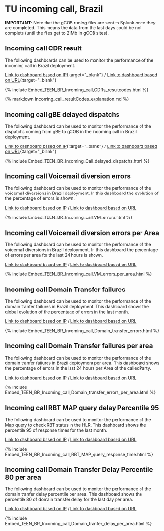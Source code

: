 # TU incoming call, Brazil

**IMPORTANT**: Note that the gCOB runlog files are sent to Splunk once they are completed. This means the data from the last days could be not complete (until the files get to 21Mb in gCOB sites).

## Incoming call CDR result

The following dashboards can be used to monitor the performance of the incoming call in Brazil deployment.

[Link to dashboard based on IP](https://10.253.1.11/en-US/app/tugo/report?sid=1465921356.64584.mia-spl-sch02&s=%2FservicesNS%2Fnobody%2Ftugo%2Fsaved%2Fsearches%2FTEEN_BR_Incoming_call_CDRs_resultcodes){:target="_blank"} / [Link to dashboard based on URL](https://mia-splunk.tefcomms.com/en-US/app/tugo/report?sid=1465921356.64584.mia-spl-sch02&s=%2FservicesNS%2Fnobody%2Ftugo%2Fsaved%2Fsearches%2FTEEN_BR_Incoming_call_CDRs_resultcodes){:target="_blank"}

{% include Embed_TEEN_BR_Incoming_call_CDRs_resultcodes.html %}

{% markdown Incoming_call_resultCodes_explanation.md %}

## Incoming call gBE delayed dispatchs

The following dashboard can be used to monitor the performance of the dispatchs coming from gBE to gCOB in the incoming call in Brazil deployment.

[Link to dashboard based on IP](https://10.253.1.11/en-US/app/tugo/report?sid=1465923552.66204.mia-spl-sch02&s=%2FservicesNS%2Fnobody%2Ftugo%2Fsaved%2Fsearches%2FTEEN_BR_Incoming_Call_delayed_dispatchs){:target="_blank"} / [Link to dashboard based on URL](https://mia-splunk.tefcomms.com/en-US/app/tugo/report?sid=1465923552.66204.mia-spl-sch02&s=%2FservicesNS%2Fnobody%2Ftugo%2Fsaved%2Fsearches%2FTEEN_BR_Incoming_Call_delayed_dispatchs){:target="_blank"}

{% include Embed_TEEN_BR_Incoming_Call_delayed_dispatchs.html %}

## Incoming call Voicemail diversion errors

The following dashboard can be used to monitor the performance of the voicemail diversions in Brazil deployment. In this dashboard the evolution of the percentage of errors is shown.

[Link to dashboard based on IP](https://10.253.1.11/en-US/app/tugo/report?sid=1466000536.105914.mia-spl-sch01&s=%2FservicesNS%2Fnobody%2Ftugo%2Fsaved%2Fsearches%2FTEEN_BR_Incoming_call_VM_errors) / [Link to dashboard based on URL](https://mia-splunk.tefcomms.com/en-US/app/tugo/report?sid=1466000536.105914.mia-spl-sch01&s=%2FservicesNS%2Fnobody%2Ftugo%2Fsaved%2Fsearches%2FTEEN_BR_Incoming_call_VM_errors)

{% include Embed_TEEN_BR_Incoming_call_VM_errors.html %}

## Incoming call Voicemail diversion errors per Area

The following dashboard can be used to monitor the performance of the voicemail diversions in Brazil deployment. In this dashboard the  percentage of errors per area for the last 24 hours is shown.

[Link to dashboard based on IP](https://10.253.1.11/en-US/app/tugo/report?sid=1466002080.107849.mia-spl-sch01&s=%2FservicesNS%2Fnobody%2Ftugo%2Fsaved%2Fsearches%2FTEEN_BR_Incoming_call_VM_errors_per_area) / [Link to dashboard based on URL](https://mia-splunk.tefcomms.com/en-US/app/tugo/report?sid=1466002080.107849.mia-spl-sch01&s=%2FservicesNS%2Fnobody%2Ftugo%2Fsaved%2Fsearches%2FTEEN_BR_Incoming_call_VM_errors_per_area)

{% include Embed_TEEN_BR_Incoming_call_VM_errors_per_area.html %}

## Incoming call Domain Transfer failures

The following dashboard can be used to monitor the performance of the domain tranfer failures in Brazil deployment. This dashboard shows the global evolution of the percentage of errors in the last month.

[Link to dashboard based on IP](https://10.253.1.11/en-US/app/tugo/report?sid=1466004194.110585.mia-spl-sch01&s=%2FservicesNS%2Fnobody%2Ftugo%2Fsaved%2Fsearches%2FTEEN_BR_Incoming_call_Domain_transfer_errors) / [Link to dashboard based on URL](https://mia-splunk.tefcomms.com/en-US/app/tugo/report?sid=1466004194.110585.mia-spl-sch01&s=%2FservicesNS%2Fnobody%2Ftugo%2Fsaved%2Fsearches%2FTEEN_BR_Incoming_call_Domain_transfer_errors)

{% include Embed_TEEN_BR_Incoming_call_Domain_transfer_errors.html %}

## Incoming call Domain Transfer failures per area

The following dashboard can be used to monitor the performance of the domain tranfer failures in Brazil deployment per area. This dashboard shows the percentage of errors in the last 24 hours per Area of the calledParty.

[Link to dashboard based on IP](https://10.253.1.11/en-US/app/tugo/report?sid=1466007331.114326.mia-spl-sch01&s=%2FservicesNS%2Fnobody%2Ftugo%2Fsaved%2Fsearches%2FTEEN_BR_Incoming_call_Domain_transfer_errors_per_area) / [Link to dashboard based on URL](https://mia-splunk.tefcomms.com/en-US/app/tugo/report?sid=1466007331.114326.mia-spl-sch01&s=%2FservicesNS%2Fnobody%2Ftugo%2Fsaved%2Fsearches%2FTEEN_BR_Incoming_call_Domain_transfer_errors_per_area)

{% include Embed_TEEN_BR_Incoming_call_Domain_transfer_errors_per_area.html %}


## Incoming call RBT MAP query delay Percentile 95

The following dashboard can be used to monitor the performance of the Map query to check RBT status in the HLR. This dashboard shows the percentile 95 of response times for the last month.

[Link to dashboard based on IP](https://10.253.1.11/en-US/app/tugo/report?sid=1466007996.115045.mia-spl-sch01&s=%2FservicesNS%2Fnobody%2Ftugo%2Fsaved%2Fsearches%2FTEEN_BR_Incoming_call_RBT_MAP_query_response_time) / [Link to dashboard based on URL](https://mia-splunk.tefcomms.com/en-US/app/tugo/report?sid=1466007996.115045.mia-spl-sch01&s=%2FservicesNS%2Fnobody%2Ftugo%2Fsaved%2Fsearches%2FTEEN_BR_Incoming_call_RBT_MAP_query_response_time)

{% include Embed_TEEN_BR_Incoming_call_RBT_MAP_query_response_time.html %}

## Incoming call Domain Transfer Delay Percentile 80 per area

The following dashboard can be used to monitor the performance of the domain tranfer delay percentile per area. This dashboard shows the percentile 80 of domain transfer delay for the last day per area.

[Link to dashboard based on IP](https://10.253.1.11/en-US/app/tugo/report?sid=1466008997.116065.mia-spl-sch01&s=%2FservicesNS%2Fnobody%2Ftugo%2Fsaved%2Fsearches%2FTEEN_BR_Incoming_call_Domain_tranfer_delay_per_area) / [Link to dashboard based on URL](https://mia-splunk.tefcomms.com/en-US/app/tugo/report?sid=1466008997.116065.mia-spl-sch01&s=%2FservicesNS%2Fnobody%2Ftugo%2Fsaved%2Fsearches%2FTEEN_BR_Incoming_call_Domain_tranfer_delay_per_area)

{% include Embed_TEEN_BR_Incoming_call_Domain_tranfer_delay_per_area.html %}
